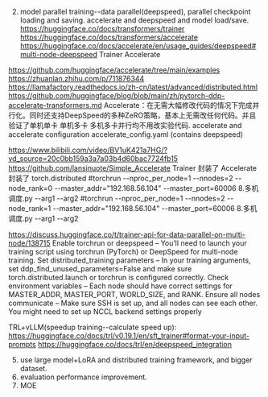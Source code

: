 2. model parallel training--data parallel(deepspeed), parallel checkpoint loading and saving. accelerate and deepspeed and model load/save. 
https://huggingface.co/docs/transformers/trainer
https://huggingface.co/docs/transformers/accelerate
https://huggingface.co/docs/accelerate/en/usage_guides/deepspeed#multi-node-deepspeed
Trainer
Accelerate


https://github.com/huggingface/accelerate/tree/main/examples
https://zhuanlan.zhihu.com/p/711876344
https://llamafactory.readthedocs.io/zh-cn/latest/advanced/distributed.html
https://github.com/huggingface/blog/blob/main/zh/pytorch-ddp-accelerate-transformers.md
Accelerate：在无需大幅修改代码的情况下完成并行化。同时还支持DeepSpeed的多种ZeRO策略，基本上无需改任何代码。并且验证了单机单卡 单机多卡 多机多卡并行均不用改实验代码. 
accelerate and accelerate configuration
accelerate_config.yaml (contains deepspeed)


https://www.bilibili.com/video/BV1uK421a7HG/?vd_source=20c0bb159a3a7a03b4d60bac7724fb15
https://github.com/lansinuote/Simple_Accelerate
Trainer 封装了 Accelerate 封装了 torch.distributed
#torchrun --nproc_per_node=1 --nnodes=2 --node_rank=0 --master_addr="192.168.56.104" --master_port=60006 8.多机调度.py --arg1 --arg2
#torchrun --nproc_per_node=1 --nnodes=2 --node_rank=1 --master_addr="192.168.56.104" --master_port=60006 8.多机调度.py --arg1 --arg2

https://discuss.huggingface.co/t/trainer-api-for-data-parallel-on-multi-node/138715
Enable torchrun or deepspeed – You’ll need to launch your training script using torchrun (PyTorch) or DeepSpeed for multi-node training.
Set distributed_training parameters – In your training arguments, set ddp_find_unused_parameters=False and make sure torch.distributed.launch or torchrun is configured correctly.
Check environment variables – Each node should have correct settings for MASTER_ADDR, MASTER_PORT, WORLD_SIZE, and RANK.
Ensure all nodes communicate – Make sure SSH is set up, and all nodes can see each other. You might need to set up NCCL backend settings properly

TRL+vLLM(speedup training--calculate speed up):
https://huggingface.co/docs/trl/v0.19.1/en/sft_trainer#format-your-input-prompts
https://huggingface.co/docs/trl/en/deepspeed_integration

5. use large model+LoRA and distributed training framework, and bigger dataset.
6. evaluation performance improvement.
7. MOE
